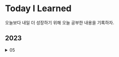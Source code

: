 # Today I Learned

오늘보다 내일 더 성장하기 위해 오늘 공부한 내용을 기록하자.

## 2023

<details>
<summary>05</summary>

- [18 - JS 스코프](./23/05/18.md)

</details>
